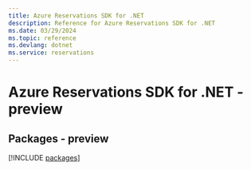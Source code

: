 ```yaml
---
title: Azure Reservations SDK for .NET
description: Reference for Azure Reservations SDK for .NET
ms.date: 03/29/2024
ms.topic: reference
ms.devlang: dotnet
ms.service: reservations
---
```

# Azure Reservations SDK for .NET - preview
## Packages - preview
[!INCLUDE [packages](reservations-index.md)]